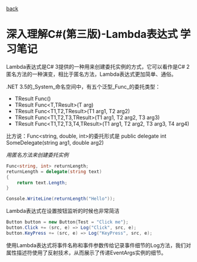 [back](index.md)

# 深入理解C#(第三版)-Lambda表达式 学习笔记

Lambda表达式是C# 3提供的一种用来创建委托实例的方式，它可以看作是C# 2匿名方法的一种演变，相比于匿名方法，Lambda表达式更加简单、通俗。

.NET 3.5的_System_命名空间中，有五个泛型_Func_的委托类型：
- TResult Func<TResult>()
- TResult Func<T,TResult>(T arg)
- TResult Func<T1,T2,TResult>(T1 arg1, T2 arg2)
- TResult Func<T1,T2,T3,TResult>(T1 arg1, T2 arg2, T3 arg3)
- TResult Func<T1,T2,T3,T4,TResult>(T1 arg1, T2 arg2, T3 arg3, T4 arg4)

比方说：Func<string, double, int>的委托形式是
public delegate int SomeDelegate(string arg1, double arg2)

*用匿名方法来创建委托实例*
``` csharp
Func<string, int> returnLength;
returnLength = delegate(string text)
{
	return text.Length;
}

Console.WriteLine(returnLength("Hello"));
```

Lambda表达式在设置按钮监听的时候也非常简洁
``` csharp
Button button = new Button{Test = "Click me"};
button.Click += (src, e) => Log("Click", src, e);
button.KeyPress += (src, e) => Log("KeyPress", src, e);
```
使用Lambda表达式将事件名称和事件参数传给记录事件细节的Log方法，我们对属性描述符使用了反射技术，从而展示了传递EventArgs实例的细节。
